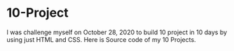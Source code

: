 # 10-Project
I was challenge myself on October 28, 2020 to build 10 project in 10 days by using just HTML and CSS. Here is Source code of my 10 Projects.

